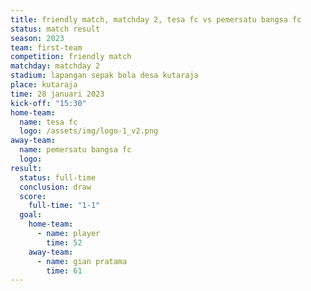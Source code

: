 ```yaml
---
title: friendly match, matchday 2, tesa fc vs pemersatu bangsa fc
status: match result
season: 2023
team: first-team
competition: friendly match
matchday: matchday 2
stadium: lapangan sepak bola desa kutaraja
place: kutaraja
time: 28 januari 2023
kick-off: "15:30"
home-team:
  name: tesa fc
  logo: /assets/img/logo-1_v2.png
away-team:
  name: pemersatu bangsa fc
  logo: 
result:
  status: full-time
  conclusion: draw
  score:
    full-time: "1-1"
  goal:
    home-team:
      - name: player
        time: 52
    away-team:
      - name: gian pratama
        time: 61
---
```

